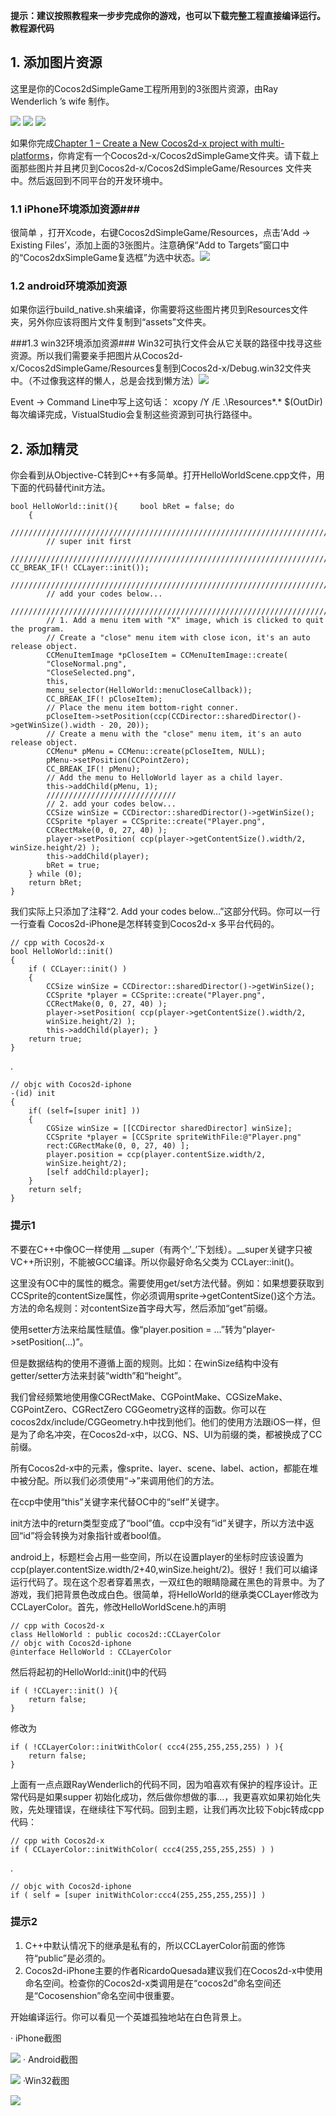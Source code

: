 **提示：建议按照教程来一步步完成你的游戏，也可以下载完整工程直接编译运行。教程源代码**

## 1. 添加图片资源 ##
 这里是你的Cocos2dSimpleGame工程所用到的3张图片资源，由Ray Wenderlich ’s wife 制作。

![](./res/0721580Sl.png) ![](./res/072158uBI.png) ![](./res/0721590v4.png)

如果你完成[Chapter 1 – Create a New Cocos2d-x project with multi-platforms](http://www.cocos2d-x.org/wiki/Chapter_1_-_How_to_Create_a_New_cocos2d-x_project_on_multi-platforms)，你肯定有一个Cocos2d-x/Cocos2dSimpleGame文件夹。请下载上面那些图片并且拷贝到Cocos2d-x/Cocos2dSimpleGame/Resources 文件夹中。然后返回到不同平台的开发环境中。

### 1.1 iPhone环境添加资源###
很简单 ，打开Xcode，右键Cocos2dSimpleGame/Resources，点击‘Add -> Existing Files’，添加上面的3张图片。注意确保“Add to Targets”窗口中的“Cocos2dxSimpleGame复选框”为选中状态。![](./res/072201jjS.png)

### 1.2 android环境添加资源 ###
如果你运行build_native.sh来编译，你需要将这些图片拷贝到Resources文件夹，另外你应该将图片文件复制到“assets”文件夹。

###1.3 win32环境添加资源###
Win32可执行文件会从它关联的路径中找寻这些资源。所以我们需要亲手把图片从Cocos2d-x/Cocos2dSimpleGame/Resources复制到Cocos2d-x/Debug.win32文件夹中。（不过像我这样的懒人，总是会找到懒方法）![](./res/0722031H6.png) 

Event -> Command Line中写上这句话：
xcopy /Y /E .\Resources\*.* $(OutDir)每次编译完成，VistualStudio会复制这些资源到可执行路径中。
## 2. 添加精灵 ##

你会看到从Objective-C转到C++有多简单。打开HelloWorldScene.cpp文件，用下面的代码替代init方法。
  
	bool HelloWorld::init(){	 bool bRet = false;	do
		{
			//////////////////////////////////////////////////////////////////////////
			// super init first
			//////////////////////////////////////////////////////////////////////////		CC_BREAK_IF(! CCLayer::init());
			//////////////////////////////////////////////////////////////////////////
			// add your codes below...
			//////////////////////////////////////////////////////////////////////////
			// 1. Add a menu item with "X" image, which is clicked to quit the program.
			// Create a "close" menu item with close icon, it's an auto release object.
			CCMenuItemImage *pCloseItem = CCMenuItemImage::create(
			"CloseNormal.png",
			"CloseSelected.png",
			this,
			menu_selector(HelloWorld::menuCloseCallback));
			CC_BREAK_IF(! pCloseItem);
			// Place the menu item bottom-right conner.
			pCloseItem->setPosition(ccp(CCDirector::sharedDirector()->getWinSize().width - 20, 20));
			// Create a menu with the "close" menu item, it's an auto release object.
			CCMenu* pMenu = CCMenu::create(pCloseItem, NULL);
			pMenu->setPosition(CCPointZero);
			CC_BREAK_IF(! pMenu);	 
			// Add the menu to HelloWorld layer as a child layer.
			this->addChild(pMenu, 1);
			/////////////////////////////
			// 2. add your codes below...
			CCSize winSize = CCDirector::sharedDirector()->getWinSize();
			CCSprite *player = CCSprite::create("Player.png",
			CCRectMake(0, 0, 27, 40) );
			player->setPosition( ccp(player->getContentSize().width/2, winSize.height/2) );
			this->addChild(player);
			bRet = true;
		} while (0);
		return bRet;
	}


我们实际上只添加了注释“2. Add your codes below…”这部分代码。你可以一行一行查看 Cocos2d-iPhone是怎样转变到Cocos2d-x 多平台代码的。 

	// cpp with Cocos2d-x
	bool HelloWorld::init()
	{
		if ( CCLayer::init() )
		{
			CCSize winSize = CCDirector::sharedDirector()->getWinSize();
			CCSprite *player = CCSprite::create("Player.png",
			CCRectMake(0, 0, 27, 40) );
			player->setPosition( ccp(player->getContentSize().width/2,
			winSize.height/2) );
			this->addChild(player);	}
		return true;
	}
.

	// objc with Cocos2d-iphone
	-(id) init
	{
		if( (self=[super init] ))
		{
			CGSize winSize = [[CCDirector sharedDirector] winSize];
			CCSprite *player = [CCSprite spriteWithFile:@"Player.png"
			rect:CGRectMake(0, 0, 27, 40) ];
			player.position = ccp(player.contentSize.width/2,
			winSize.height/2);
			[self addChild:player];
		}
		return self;
	}


### 提示1 ###
不要在C++中像OC一样使用 __super（有两个’_’下划线）。__super关键字只被VC++所识别，不能被GCC编译。所以你最好命名父类为 CCLayer::init()。

 这里没有OC中的属性的概念。需要使用get/set方法代替。例如：如果想要获取到CCSprite的contentSize属性，你必须调用sprite->getContentSize()这个方法。方法的命名规则：对contentSize首字母大写，然后添加“get”前缀。

 使用setter方法来给属性赋值。像“player.position = …”转为“player->setPosition(…)”。

 但是数据结构的使用不遵循上面的规则。比如：在winSize结构中没有getter/setter方法来封装“width”和“height”。

 我们曾经频繁地使用像CGRectMake、CGPointMake、CGSizeMake、CGPointZero、CGRectZero CGGeometry这样的函数。你可以在cocos2dx/include/CGGeometry.h中找到他们。他们的使用方法跟iOS一样，但是为了命名冲突，在Cocos2d-x中，以CG、NS、UI为前缀的类，都被换成了CC前缀。

 所有Cocos2d-x中的元素，像sprite、layer、scene、label、action，都能在堆中被分配。所以我们必须使用“->”来调用他们的方法。

 在ccp中使用“this”关键字来代替OC中的“self”关键字。

init方法中的return类型变成了“bool”值。ccp中没有“id”关键字，所以方法中返回“id”将会转换为对象指针或者bool值。

android上，标题栏会占用一些空间，所以在设置player的坐标时应该设置为ccp(player.contentSize.width/2+40,winSize.height/2)。很好！我们可以编译运行代码了。现在这个忍者穿着黑衣，一双红色的眼睛隐藏在黑色的背景中。为了游戏，我们把背景色改成白色。很简单，将HelloWorld的继承类CCLayer修改为CCLayerColor。首先，修改HelloWorldScene.h的声明 

	// cpp with Cocos2d-x
	class HelloWorld : public cocos2d::CCLayerColor
	// objc with Cocos2d-iphone
	@interface HelloWorld : CCLayerColor


然后将起初的HelloWorld::init()中的代码 

	if ( !CCLayer::init() ){
		return false;
	}


修改为 

	if ( !CCLayerColor::initWithColor( ccc4(255,255,255,255) ) ){
		return false;
	}


上面有一点点跟RayWenderlich的代码不同，因为咱喜欢有保护的程序设计。正常代码是如果supper 初始化成功，然后做你想做的事…，我更喜欢如果初始化失败，先处理错误，在继续往下写代码。回到主题，让我们再次比较下objc转成cpp代码：

	// cpp with Cocos2d-x
	if ( CCLayerColor::initWithColor( ccc4(255,255,255,255) ) )
.

	// objc with Cocos2d-iphone
	if ( self = [super initWithColor:ccc4(255,255,255,255)] )


### 提示2 ###
1.  C++中默认情况下的继承是私有的，所以CCLayerColor前面的修饰符“public”是必须的。
2.  Cocos2d-iPhone主要的作者RicardoQuesada建议我们在Cocos2d-x中使用命名空间。检查你的Cocos2d-x类调用是在“cocos2d”命名空间还是“Cocosenshion”命名空间中很重要。

开始编译运行。你可以看见一个英雄孤独地站在白色背景上。 

·  iPhone截图

![](./res/072204CuB.png)
·  Android截图

![](./res/072206e7G.png)
·Win32截图

![](./res/072206u5I.png)
  